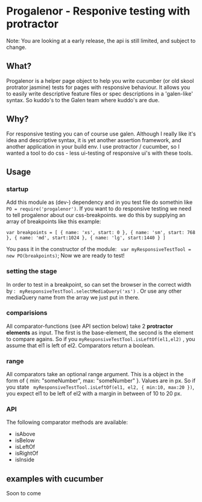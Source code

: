 # Progalenor - Responive testing with protractor

Note: You are looking at a early release, the api is still limited, and subject to change.

## What? 
Progalenor is a helper page object to help you write cucumber (or old skool protrator jasmine) tests for pages with responsive behaviour.
It allows you to easily write descriptive feature files or spec descriptions in a 'galen-like' syntax. So kuddo's to the Galen team where kuddo's are due. 

## Why?
For responsive testing you can of course use galen. Although I really like it's idea and descriptive syntax, it is yet another assertion framework, and another application in your build env.
I use protractor / cucumber, so I wanted a tool to do css - less ui-testing of responsive ui's with these tools.

## Usage
### startup
Add this module as (dev-) dependency and in you test file do somethin like ` PO = require('progalenor') `.
If you want to do responsive testing we need to tell progalenor about our css-breakpoints. we do this by supplying an array of breakpoints like this example:

` var breakpoints = [
  { name: 'xs', start: 0 },
  { name: 'sm', start: 768 },
  { name: 'md', start:1024 },
  { name: 'lg', start:1440 }
]
`

You pass it in the constructor of the module: ` var myResponsiveTestTool = new PO(breakpoints)`; 
Now we are ready to test!

### setting the stage
In order to test in a breakpoint, so can set the browser in the correct width by : ` myResponsiveTestTool.selectMediaQuery('xs')` . Or use any other mediaQuery name 
from the array we just put in there.

### comparisions
All comparator-functions (see API section below) take 2 __protractor elements__  as input. The first is the base-element, the second is the element to compare agains.
So if you ` myResponsiveTestTool.isLeftOf(el1,el2) ` , you assume that el1 is left of el2. Comparators return a boolean.

###  range
All comparators take an optional range argument. This is a object in the form of { min: "someNumber", max: "someNumber" }. Values are in px.
So if you state ` myResponsiveTestTool.isLeftOf(el1, el2, { min:10, max:20 })`, you expect el1 to be left of el2 with a margin in between of 10 to 20 px.

### API
The following comparator methods are available:
- isAbove
- isBelow
- isLeftOf
- isRightOf
- isInside
 
## examples with cucumber
Soon to come
